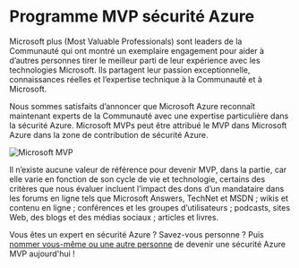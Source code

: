 <properties
   pageTitle="Programme MVP sécurité Azure | Microsoft Azure"
   description="L’article fournit une vue d’ensemble de la zone de contribution Azure sécurité dans le programme MVP."
   services="security"
   documentationCenter="na"
   authors="TomShinder"
   manager="StevenPo"
   editor="TomSh"/>

<tags
   ms.service="security"
   ms.devlang="na"
   ms.topic="article"
   ms.tgt_pltfrm="na"
   ms.workload="na"
   ms.date="10/18/2016"
   ms.author="yurid"/>

# <a name="azure-security-mvp-program"></a>Programme MVP sécurité Azure

Microsoft plus (Most Valuable Professionals) sont leaders de la Communauté qui ont montré un exemplaire engagement pour aider à d’autres personnes tirer le meilleur parti de leur expérience avec les technologies Microsoft. Ils partagent leur passion exceptionnelle, connaissances réelles et l’expertise technique à la Communauté et à Microsoft.

Nous sommes satisfaits d’annoncer que Microsoft Azure reconnaît maintenant experts de la Communauté avec une expertise particulière dans la sécurité Azure. Microsoft MVPs peut être attribué le MVP dans Microsoft Azure dans la zone de contribution de sécurité Azure.

![Microsoft MVP](./media/azure-security-mvp/azure-security-mvp-fig1.png)

Il n’existe aucune valeur de référence pour devenir MVP, dans la partie, car elle varie en fonction de son cycle de vie et technologie, certains des critères que nous évaluer incluent l’impact des dons d’un mandataire dans les forums en ligne tels que Microsoft Answers, TechNet et MSDN ; wikis et contenu en ligne ; conférences et les groupes d’utilisateurs ; podcasts, sites Web, des blogs et des médias sociaux ; articles et livres. 

Vous êtes un expert en sécurité Azure ? Savez-vous personne ? Puis [nommer vous-même ou une autre personne](https://mvp.microsoft.com/Nomination/nominate-an-mvp) de devenir une sécurité Azure MVP aujourd'hui !
